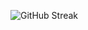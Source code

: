 ![GitHub Streak](https://github-readme-streak-stats.herokuapp.com?user=zero-or-one&theme=tokyonight&card_width=512&card_height=128)
